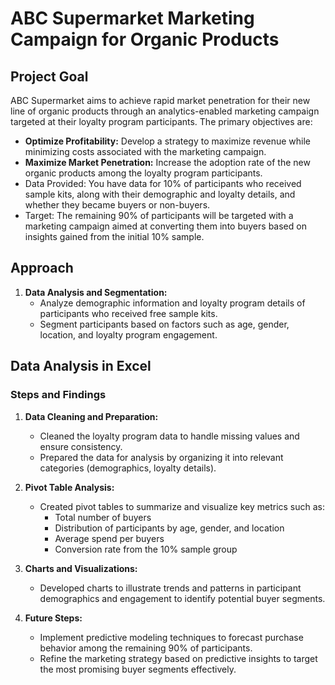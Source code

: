 # ABC Supermarket Marketing Campaign for Organic Products

## Project Goal

ABC Supermarket aims to achieve rapid market penetration for their new line of organic products through an analytics-enabled marketing campaign targeted at their loyalty program participants. The primary objectives are:

- **Optimize Profitability:** Develop a strategy to maximize revenue while minimizing costs associated with the marketing campaign.
- **Maximize Market Penetration:** Increase the adoption rate of the new organic products among the loyalty program participants.
- Data Provided: You have data for 10% of participants who received sample kits, along with their demographic and loyalty details, and whether they became buyers or non-buyers.
- Target: The remaining 90% of participants will be targeted with a marketing campaign aimed at converting them into buyers based on insights gained from the initial 10% sample.


## Approach

1. **Data Analysis and Segmentation:**
   - Analyze demographic information and loyalty program details of participants who received free sample kits.
   - Segment participants based on factors such as age, gender, location, and loyalty program engagement.


## Data Analysis in Excel

### Steps and Findings

1. **Data Cleaning and Preparation:**
   - Cleaned the loyalty program data to handle missing values and ensure consistency.
   - Prepared the data for analysis by organizing it into relevant categories (demographics, loyalty details).

2. **Pivot Table Analysis:**
   - Created pivot tables to summarize and visualize key metrics such as:
     - Total number of buyers
     - Distribution of participants by age, gender, and location
     - Average spend per buyers
     - Conversion rate from the 10% sample group

3. **Charts and Visualizations:**
   - Developed charts to illustrate trends and patterns in participant demographics and engagement to identify potential buyer segments.

4. **Future Steps:**
   - Implement predictive modeling techniques to forecast purchase behavior among the remaining 90% of participants.
   - Refine the marketing strategy based on predictive insights to target the most promising buyer segments effectively.

